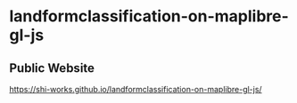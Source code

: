 # landformclassification-on-maplibre-gl-js
## Public Website
https://shi-works.github.io/landformclassification-on-maplibre-gl-js/
